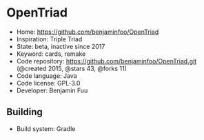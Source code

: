 # OpenTriad

- Home: https://github.com/benjaminfoo/OpenTriad
- Inspiration: Triple Triad
- State: beta, inactive since 2017
- Keyword: cards, remake
- Code repository: https://github.com/benjaminfoo/OpenTriad.git (@created 2015, @stars 43, @forks 11)
- Code language: Java
- Code license: GPL-3.0
- Developer: Benjamin Fuu

## Building

- Build system: Gradle
